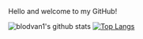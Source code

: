 Hello and welcome to my GitHub!

![blodvan1's github stats](https://github-readme-stats.vercel.app/api?username=blodvan1&count_private=true)
[![Top Langs](https://github-readme-stats.vercel.app/api/top-langs/?username=blodvan1)](https://github.com/anuraghazra/github-readme-stats)
